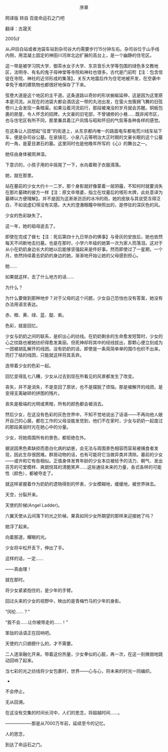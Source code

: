<p align="center">序章</p>

网译版 转自 百度命运石之门吧

翻译：古晟天 

2005/**/**

从JR目白站或者池袋车站到杂司谷大约需要步行15分钟左右。杂司谷位于山手线内侧，用混凝土固定的神田川河岸北边扩展的高台上，是一个幽静的住宅区。

这一带是被学习院大学、御茶水女子大学、东京音乐大学等包围的绿色多文教地区，法明寺、有名的鬼子母神堂等寺院和神社也很多。古代是门前町【注：包含信徒在寺院、神社的近邻形成的集落】，关东大地震后作为住宅地被开发，在空袭中幸免于难的建筑物也都很好地保存了下来。

弦卷大道是这个地区的主干道。这条道路以奇妙的形状蜿蜒延伸，这是因为这里原本是河流。从现在的池袋大都会酒店这一带的丸池出发，在萤火虫簇拥飞舞的旧弦卷川上会发现一条暗渠。如果沿着河流前行，那段被淹没的岁月就会苏醒。铜板包裹的房屋，令人怀念的招牌，大文豪的旧宅邸，不曾铺修的小巷……既非闹市区，也与住宅区有所不同，那里兼具着江户风情与昭和怀旧的气氛等各种各样的感觉。

在这条让人回想起“往昔”的街道上，从东京都内唯一的路面电车都电荒川线车站下车，便是杂司谷公墓。在泉镜花、小泉八云等明治大正时期的文豪长眠的这个公墓的一角，是夏目漱石的墓。这里同时也是他晚年所写的《心》的舞台之一。

她任由身体被雨淋湿。

下意识的，小孩子用的伞摇晃了一下，水向着鞋子衣服滴落。

她，就在那里。

站在墓前的少女大约十一二岁。那个身影就好像蒙着一层阴霾，不知何时就要消失在那片墓碑的彼方一样【注：原文卒塔婆，指立在坟墓后的塔形木牌，此处意译为墓碑以方便理解】。并不是因为这淅淅沥沥的冰冷的雨，她的皮肤与其说受冻得泛白，不如说虚幻得没有实感。大大的澄澈眼瞳中映照出的，是停驻的深灰色的风。

少女的色彩缺失了。

这一年，她的祖母逝去了。

即使在完成了做七【注：死后第四十九日举办的佛事】与骨灰的安放后，她也依然每天不间断地去扫墓。也是在那时，小学六年级的她第一次为家人而落泪。这对于从小在奶奶身边长大的她以后能够坚强起来是件好事。然而即使过了一星期，一个月，依然持续着去奶奶的身边的她，渐渐地开始让她的父母感到担心。

她……

如果就这样，去了什么地方的话……

为什么？

为什么要做到那种地步？对于父母的这个问题，少女自己恐怕也没有答案，她没有办法用语言表达。

赤、橙、黄、绿、蓝、靛、紫。

色彩，就是回忆。

少女与奶奶之间的联系，是织出心的纺线。在奶奶剩余的生命愈发短暂时，少女的心之纹路也被她纺织得愈发美丽。但死神却将其中的经线拔出，那颗心便立刻成为一团被胡乱解开的线团。没有奶奶的话，即使是一条简简单单的围巾也织不出来。而打了结的线团，只能就这样将其丢弃。

连带着少女的色彩一起。

回忆变得乱七八糟，少女从过去到现在所看见的风景都发生了改变。

丧失，并不是消失，不是变回了原状，也不是摆脱了烦恼。那是被解开的线团，是变得支离破碎的拼图的残片。

丧失是极端的光明或黑暗，所有的颜色都会被消去。

然后少女，在这没有色彩的灰色世界中，不知不觉地说出了话语——不再向他人敞开自己的心扉。都在工作的父母没能发觉到，他们不在家时，少女与奶奶一起度过的那段美丽时光在她心中的分量。

少女，将她周围所有的景色，都拒绝在外。

据说因黑色素缺损而患白化病的幼崽，会无法与周围景色相容而容易被捕食者发现，因此生存很困难。群居动物的话，也有可能将它当做异类并清除。墓前的少女——或许和它有些相似。正值身体发育年龄的少女本应被给予的活力、朝气、发出芬芳的可爱模样、爽朗悦耳的清脆笑声……这些通往未来的力量，各式各样的可能性（颜色），都被夺走了。

就这样紧握着作为奶奶的遗物得到的怀表，少女模糊地，缓缓地，被世界抹去。

天空，分裂开来。

天使的阶梯(Angel Ladder)。

六翼天使从云间落下的光之阶梯，果真如同少女所期望的那样来迎接她了吗？

她浮了起来。

向着那道，耀眼的光。

少女将伞松开丢下，伸出了手。

这样的话，一定……

——真由理！

就在那时。

将少女紧紧抱住的，是少年的手臂。

回过头来的少女的视野中，映出的是青梅竹马的少年的身影。

“冈伦……？”

“我不会……让你被带走的……！”

笨拙的话语正在回响吧。

天使的六只翅膀什么的，才不需要。

二人逐渐融化开来。带着这份热量，少女拳似的心脏，再一次，在这一刻微弱地跳动回响了起来。

当七彩的光之纺线将少女包裹时，世界——心与心，将未来的时光一同编织。

*

不会停止。

无从回溯。

在这没有交集的时间长河中，人们的思念，将超越时间……。

——————那是从7000万年前，延续至今的记忆。

人的思念，

到达了命运石之门。

